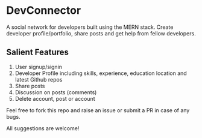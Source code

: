 # DevConnector

A social network for developers built using the MERN stack. Create developer profile/portfolio, share posts and get help from fellow developers.

## Salient Features
1. User signup/signin
2. Developer Profile including skills, experience, education location and latest Github repos
3. Share posts
4. Discussion on posts (comments)
5. Delete account, post or account

Feel free to fork this repo and raise an issue or submit a PR in case of any bugs.

All suggestions are welcome!

